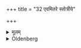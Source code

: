 +++
title = "32 एवमितरे स्तोत्रीये"

+++

<details><summary>मूलम्</summary>

एवमितरे स्तोत्रीये ३२
</details>

<details><summary>Oldenberg</summary>

32. In the same way the two other Stotriya verses (after two-thirds of the time and at the end of the whole time).
</details>
